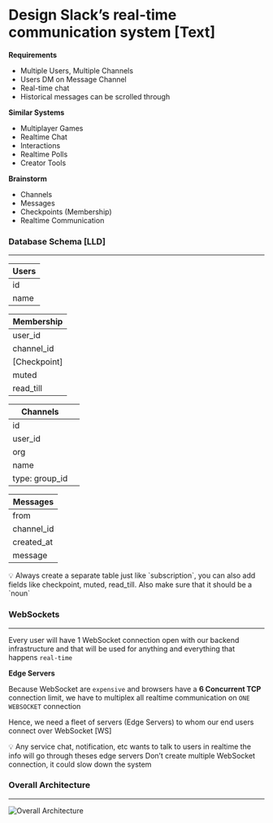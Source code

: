 # Design Slack’s real-time communication system [Text]

**Requirements**

- Multiple Users, Multiple Channels
- Users DM on Message Channel
- Real-time chat
- Historical messages can be scrolled through

**Similar Systems**

- Multiplayer Games
- Realtime Chat
- Interactions
- Realtime Polls
- Creator Tools

**Brainstorm**

- Channels
- Messages
- Checkpoints (Membership)
- Realtime Communication

### Database Schema [LLD]

---

| Users |
| ----- |
| id    |
| name  |

| Membership   |
| ------------ |
| user_id      |
| channel_id   |
| [Checkpoint] |
| muted        |
| read_till    |

| Channels       |     |
| -------------- | --- |
| id             |     |
| user_id        |     |
| org            |     |
| name           |     |
| type: group_id |     |

| Messages   |
| ---------- |
| from       |
| channel_id |
| created_at |
| message    |

<aside>
💡 Always create a separate table just like `subscription`, you can also add fields like checkpoint, muted, read_till. Also make sure that it should be a `noun`

</aside>

### WebSockets

---

Every user will have 1 WebSocket connection open with our backend infrastructure and that will be used for anything and everything that happens `real-time`

**Edge Servers**

Because WebSocket are `expensive` and browsers have a **6 Concurrent TCP** connection limit, we have to multiplex all realtime communication on `ONE WEBSOCKET` connection

Hence, we need a fleet of servers (Edge Servers) to whom our end users connect over WebSocket [WS]

<aside>
💡 Any service chat, notification, etc wants to talk to users in realtime the info will go through theses edge servers
Don’t create multiple WebSocket connection, it could slow down the system

</aside>

### Overall Architecture

---

![Overall Architecture](https://bharath-lakshman-kumar.s3.ap-south-1.amazonaws.com/Slack’s%20real-time%20communication%20system%20[Text]/slack.png)
